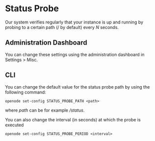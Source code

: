 # Status Probe

Our system verifies regularly that your instance is up and running by probing to a certain path (/ by default) every *N* seconds. 

## Administration Dashboard

You can change these settings using the administration dashboard in Settings > Misc.

## CLI

You can change the default value for the status probe path by using the 
following command:

    openode set-config STATUS_PROBE_PATH <path>

where *path* can be for example */status*.

You can also change the interval (in seconds) at which the probe is executed

    openode set-config STATUS_PROBE_PERIOD <interval>
